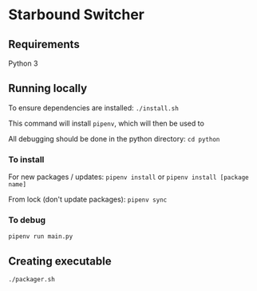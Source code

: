 # Starbound Switcher

## Requirements

Python 3

## Running locally

To ensure dependencies are installed:
`./install.sh`

This command will install `pipenv`, which will then be used to

All debugging should be done in the python directory:
`cd python`

### To install

For new packages / updates:
`pipenv install` or `pipenv install [package name]`

From lock (don't update packages):
`pipenv sync`

### To debug

`pipenv run main.py`

## Creating executable

`./packager.sh`
